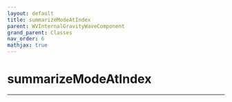 ```yaml
---
layout: default
title: summarizeModeAtIndex
parent: WVInternalGravityWaveComponent
grand_parent: Classes
nav_order: 6
mathjax: true
---
```


#  summarizeModeAtIndex




---

